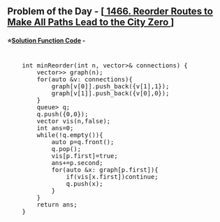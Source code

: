 ## Problem of the Day - [<a href="https://leetcode.com/problems/reorder-routes-to-make-all-paths-lead-to-the-city-zero/description/"> 1466. Reorder Routes to Make All Paths Lead to the City Zero </a>]


#### ⭐<ins>Solution Function Code</ins> -
<pre>

    int minReorder(int n, vector<vector<int>>& connections) {
        vector<vector<pair<int,int>>> graph(n);
        for(auto &v: connections){
            graph[v[0]].push_back({v[1],1});
            graph[v[1]].push_back({v[0],0});
        }
        queue<pair<int,int>> q;
        q.push({0,0});
        vector<bool> vis(n,false);
        int ans=0;
        while(!q.empty()){
            auto p=q.front();
            q.pop();
            vis[p.first]=true;
            ans+=p.second;
            for(auto &x: graph[p.first]){
                if(vis[x.first])continue;
                q.push(x);
            }
        }
        return ans;
    }
</pre>
